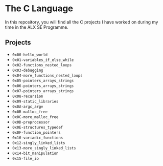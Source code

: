 # The C Language

In this repository, you will find all the C projects I have worked on during my time in the ALX SE Programme.

## Projects

- `0x00-hello_world`
- `0x01-variables_if_else_while`
- `0x02-functions_nested_loops`
- `0x03-debugging`
- `0x04-more_functions_nested_loops`
- `0x05-pointers_arrays_strings`
- `0x06-pointers_arrays_strings`
- `0x07-pointers_arrays_strings`
- `0x08-recursion`
- `0x09-static_libraries`
- `0x0A-argc_argv`
- `0x0B-malloc_free`
- `0x0C-more_malloc_free`
- `0x0D-preprocessor`
- `0x0E-structures_typedef`
- `0x0F-function_pointers`
- `0x10-variadic_functions`
- `0x12-singly_linked_lists`
- `0x13-more_singly_linked_lists`
- `0x14-bit_manipulation`
- `0x15-file_io`
